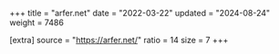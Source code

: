 +++
title = "arfer.net"
date = "2022-03-22"
updated = "2024-08-24"
weight = 7486

[extra]
source = "https://arfer.net/"
ratio = 14
size = 7
+++
